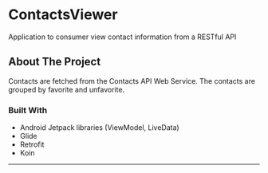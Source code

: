 # ContactsViewer
Application to consumer view contact information from a RESTful API


## About The Project
Contacts are fetched from the Contacts API Web Service.  The contacts are grouped by favorite and unfavorite.

### Built With

* Android Jetpack libraries (ViewModel, LiveData)
* Glide
* Retrofit
* Koin

___













